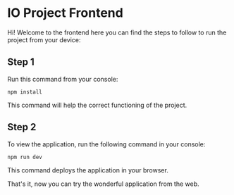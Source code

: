 # IO Project Frontend

Hi! Welcome to the frontend here you can find the steps to follow to run the project from your device:

## Step 1

Run this command from your console:

```bach
npm install
```

This command will help the correct functioning of the project.

## Step 2

To view the application, run the following command in your console:

```bach
npm run dev
```

This command deploys the application in your browser.

That's it, now you can try the wonderful application from the web.
